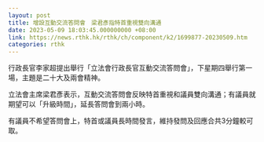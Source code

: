 ```yaml
---
layout: post
title: 增設互動交流答問會　梁君彥指特首重視雙向溝通
date: 2023-05-09 18:03:45.000000000 +08:00
link: https://news.rthk.hk/rthk/ch/component/k2/1699877-20230509.htm
categories: rthk
---
```


行政長官李家超提出舉行「立法會行政長官互動交流答問會」，下星期四舉行第一場，主題是二十大及兩會精神。

立法會主席梁君彥表示，互動交流答問會反映特首重視和議員雙向溝通；有議員就期望可以「升級時間」，延長答問會到兩小時。

有議員不希望答問會上，特首或議員長時間發言，維持發問及回應合共3分鐘較可取。
